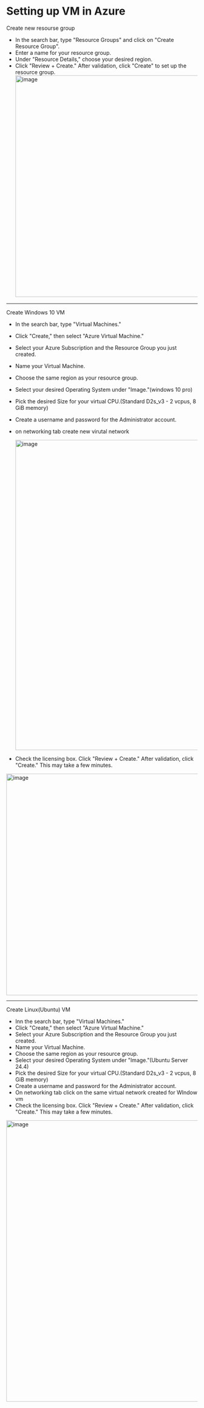 # Setting up VM in Azure

 Create new resourse group

  - In the search bar, type "Resource Groups" and click on "Create Resource Group".
  - Enter a name for your resource group.
  - Under "Resource Details," choose your desired region.
  - Click "Review + Create." After validation, click "Create" to set up the resource group.
  <img width="797" height="583" alt="image" src="https://github.com/user-attachments/assets/d4f2b967-4896-4d99-9a8d-caf2bb98f39a" /> <br>


---

Create Windows 10 VM
 - In the search bar, type "Virtual Machines."
 - Click "Create," then select "Azure Virtual Machine."
 - Select your Azure Subscription and the Resource Group you just created.
 - Name your Virtual Machine.
 - Choose the same region as your resource group.
 - Select your desired Operating System under "Image."(windows 10 pro)
 - Pick the desired Size for your virtual CPU.(Standard D2s_v3 - 2 vcpus, 8 GiB memory)
 - Create a username and password for the Administrator account.
 - on networking tab create new virutal network

   <img width="731" height="816" alt="image" src="https://github.com/user-attachments/assets/856610ba-85c8-4b6d-8a12-4a1f85b6d5f1" />

 - Check the licensing box. Click "Review + Create." After validation, click "Create." This may take a few minutes.

  <img width="792" height="583" alt="image" src="https://github.com/user-attachments/assets/56c57252-eccb-443e-a85a-f68532f5607e" /><br>

  
---
Create Linux(Ubuntu) VM

- Inn the search bar, type "Virtual Machines."
- Click "Create," then select "Azure Virtual Machine."
- Select your Azure Subscription and the Resource Group you just created.
- Name your Virtual Machine.
- Choose the same region as your resource group.
- Select your desired Operating System under "Image."(Ubuntu Server 24.4)
- Pick the desired Size for your virtual CPU.(Standard D2s_v3 - 2 vcpus, 8 GiB memory)
- Create a username and password for the Administrator account.
- On networking tab click on the same virtual network created for WIndow vm
- Check the licensing box. Click "Review + Create." After validation, click "Create." This may take a few minutes.


<img width="649" height="740" alt="image" src="https://github.com/user-attachments/assets/552c78c1-2f65-40d3-8b4f-441bddf821d4" />
